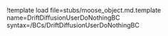 !template load file=stubs/moose_object.md.template name=DriftDiffusionUserDoNothingBC syntax=/BCs/DriftDiffusionUserDoNothingBC